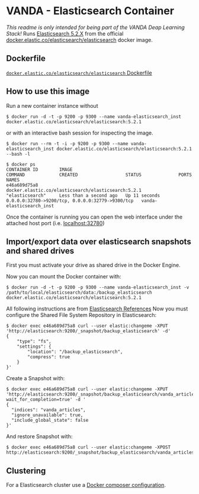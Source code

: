 # VANDA - Elasticsearch Container

_This readme is only intended for being part of the VANDA Deap Learning Stack!_ 
Runs [Elasticsearch 5.2.X](https://www.elastic.co/guide/en/elasticsearch/reference/5.2/index.html) from the official [docker.elastic.co/elasticsearch/elasticsearch](https://github.com/elastic/elasticsearch-docker) docker image.

## Dockerfile

[`docker.elastic.co/elasticsearch/elasticsearch` Dockerfile](https://github.com/elastic/elasticsearch-docker/blob/master/build/elasticsearch/Dockerfile)


## How to use this image

Run a new container instance without

```
$ docker run -d -t -p 9200 -p 9300 --name vanda-elasticsearch_inst docker.elastic.co/elasticsearch/elasticsearch:5.2.1
```

or with an interactive bash session for inspecting the image.

```
$ docker run --rm -t -i -p 9200 -p 9300 --name vanda-elasticsearch_inst docker.elastic.co/elasticsearch/elasticsearch:5.2.1 --bash -l
```

```
$ docker ps
CONTAINER ID        IMAGE                                                   COMMAND             CREATED                  STATUS              PORTS                                              NAMES
e46a689d75a8        docker.elastic.co/elasticsearch/elasticsearch:5.2.1     "elasticsearch"     Less than a second ago   Up 11 seconds       0.0.0.0:32780->9200/tcp, 0.0.0.0:32779->9300/tcp   vanda-elasticsearch_inst
```

Once the container is running you can open the web interface under the attached host port (i.e. [localhost:32780](http://localhost:32780))

## Import/export data over elasticsearch snapshots and shared drives

First you must activate your drive as shared drive in the Docker Engine. 

Now you can mount the Docker container with:
```
$ docker run -d -t -p 9200 -p 9300 --name vanda-elasticsearch_inst -v /path/to/local/elasticsearch/data:/backup_elasticsearch docker.elastic.co/elasticsearch/elasticsearch:5.2.1
```

All following instructions are from [Elasticsearch References](https://www.elastic.co/guide/en/elasticsearch/reference/current/modules-snapshots.html)
Now you must configure the Shared File System Repository in Elasticsearch:
```
$ docker exec e46a689d75a8 curl --user elastic:changeme -XPUT 'http://elasticsearch:9200/_snapshot/backup_elasticsearch' -d'
{
    "type": "fs",
    "settings": {
        "location": "/backup_elasticsearch",
        "compress": true
    }
}'
```

Create a Snapshot with:
```
$ docker exec e46a689d75a8 curl --user elastic:changeme -XPUT 'http://elasticsearch:9200/_snapshot/backup_elasticsearch/vanda_articles?wait_for_completion=true' -d '
{
  "indices": "vanda_articles",
  "ignore_unavailable": true,
  "include_global_state": false
}'
```

And restore Snapshot with:
```
$ docker exec e46a689d75a8 curl --user elastic:changeme -XPOST http://elasticsearch:9200/_snapshot/backup_elasticsearch/vanda_articles/_restore
```


## Clustering

For a Elasticsearch cluster use a [Docker composer configuration](https://www.elastic.co/guide/en/elasticsearch/reference/current/docker.html).
